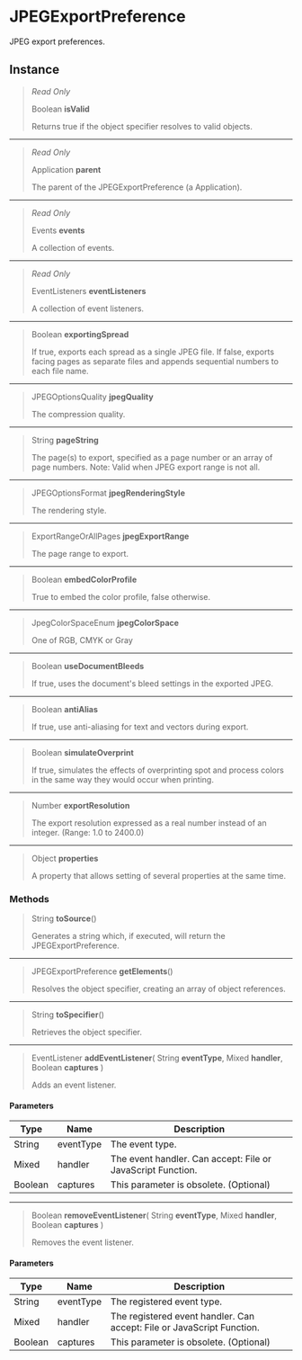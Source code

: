 # JPEGExportPreference
JPEG export preferences.

## Instance
> *Read Only* 
> 
> Boolean **isValid** 
>
> Returns true if the object specifier resolves to valid objects.
*** 
> *Read Only* 
> 
> Application **parent** 
>
> The parent of the JPEGExportPreference (a Application).
*** 
> *Read Only* 
> 
> Events **events** 
>
> A collection of events.
*** 
> *Read Only* 
> 
> EventListeners **eventListeners** 
>
> A collection of event listeners.
*** 
> Boolean **exportingSpread** 
>
> If true, exports each spread as a single JPEG file. If false, exports facing pages as separate files and appends sequential numbers to each file name.
*** 
> JPEGOptionsQuality **jpegQuality** 
>
> The compression quality.
*** 
> String **pageString** 
>
> The page(s) to export, specified as a page number or an array of page numbers. Note: Valid when JPEG export range is not all.
*** 
> JPEGOptionsFormat **jpegRenderingStyle** 
>
> The rendering style.
*** 
> ExportRangeOrAllPages **jpegExportRange** 
>
> The page range to export.
*** 
> Boolean **embedColorProfile** 
>
> True to embed the color profile, false otherwise.
*** 
> JpegColorSpaceEnum **jpegColorSpace** 
>
> One of RGB, CMYK or Gray
*** 
> Boolean **useDocumentBleeds** 
>
> If true, uses the document's bleed settings in the exported JPEG.
*** 
> Boolean **antiAlias** 
>
> If true, use anti-aliasing for text and vectors during export.
*** 
> Boolean **simulateOverprint** 
>
> If true, simulates the effects of overprinting spot and process colors in the same way they would occur when printing.
*** 
> Number **exportResolution** 
>
> The export	resolution expressed as a real number instead of an integer. (Range: 1.0 to 2400.0)
*** 
> Object **properties** 
>
> A property that allows setting of several properties at the same time.

### Methods
> String **toSource**()
> 
> Generates a string which, if executed, will return the JPEGExportPreference.
*** 
> JPEGExportPreference **getElements**()
> 
> Resolves the object specifier, creating an array of object references.
*** 
> String **toSpecifier**()
> 
> Retrieves the object specifier.
*** 
> EventListener **addEventListener**( String **eventType**, Mixed **handler**, Boolean **captures** )
> 
> Adds an event listener.
#### Parameters
| Type | Name | Description |
|---|---|---|
| String | eventType | The event type. |
| Mixed | handler | The event handler. Can accept: File or JavaScript Function. |
| Boolean | captures | This parameter is obsolete. (Optional) |

*** 
> Boolean **removeEventListener**( String **eventType**, Mixed **handler**, Boolean **captures** )
> 
> Removes the event listener.
#### Parameters
| Type | Name | Description |
|---|---|---|
| String | eventType | The registered event type. |
| Mixed | handler | The registered event handler. Can accept: File or JavaScript Function. |
| Boolean | captures | This parameter is obsolete. (Optional) |


